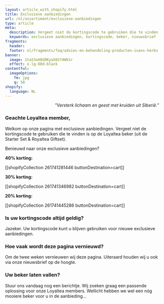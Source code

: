 ```yaml
---
layout: article_with_shopify.html
title: Exclusieve aanbiedingen
url: /nl/assortiment/exclusieve-aanbiedingen
type: article
meta:
  description: Vergeet niet de kortingscode te gebruiken die te vinden is op de Loyaltea beker. Benieuwd naar onze exclusieve aanbiedingen?
  keywords: exclusieve aanbiedingen, kortingscode, beker, nieuwsbrief
fragments:
  header:
  footer: nl/fragments/faq/advies-en-behandeling-producten-ivans-herbs
banner:
  image: 1taS3oH8GRKyaX01Y4WkSr
  effect: o-lg-60d-black
contentful:
  imageOptions:
    fm: jpg
    q: 50
shopify:
  language: NL
---
```

<p style="text-align: right"><i>"Versterk lichaam en geest met kruiden uit Siberië."</i></p>

### Geachte Loyaltea member,

Welkom op onze pagina met exclusieve aanbiedingen. Vergeet niet de kortingscode te gebruiken die te vinden is op de Loyaltea beker (uit de Starter Set & Royaltea Giftset).

Benieuwd naar onze exclusieve aanbiedingen?

**40% korting:**

[[shopifyCollection 261741281446 buttonDestination=cart]]

**30% korting:**

[[shopifyCollection 261741346982 buttonDestination=cart]]

**20% korting:**

[[shopifyCollection 261741445286 buttonDestination=cart]]

### Is uw kortingscode altijd geldig?

Jazeker. Uw kortingscode kunt u blijven gebruiken voor nieuwe exclusieve aanbiedingen.

### Hoe vaak wordt deze pagina vernieuwd?

Om de twee weken vernieuwen wij deze pagina. Uiteraard houden wij u ook via onze nieuwsbrief op de hoogte.

### Uw beker laten vallen?

Stuur ons vandaag nog een berichtje. Wij zoeken graag een passende oplossing voor onze Loyaltea members. Wellicht hebben we wel een nóg mooiere beker voor u in de aanbieding...
